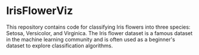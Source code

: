 # IrisFlowerViz
This repository contains code for classifying Iris flowers into three species: Setosa, Versicolor, and Virginica. 
The Iris flower dataset is a famous dataset in the machine learning community and
is often used as a beginner's dataset to explore classification algorithms.
